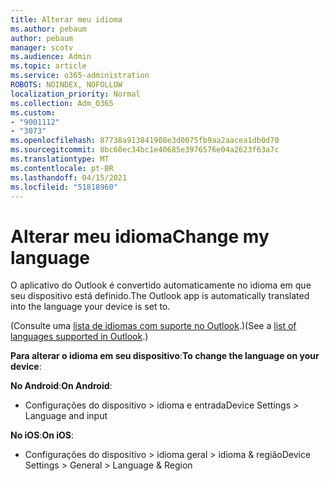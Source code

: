 ```yaml
---
title: Alterar meu idioma
ms.author: pebaum
author: pebaum
manager: scotv
ms.audience: Admin
ms.topic: article
ms.service: o365-administration
ROBOTS: NOINDEX, NOFOLLOW
localization_priority: Normal
ms.collection: Adm_O365
ms.custom:
- "9001112"
- "3073"
ms.openlocfilehash: 87738a913841908e3d0075fb9aa2aacea1db0d70
ms.sourcegitcommit: 8bc60ec34bc1e40685e3976576e04a2623f63a7c
ms.translationtype: MT
ms.contentlocale: pt-BR
ms.lasthandoff: 04/15/2021
ms.locfileid: "51818960"
---
```

# <a name="change-my-language"></a><span data-ttu-id="92ad9-102">Alterar meu idioma</span><span class="sxs-lookup"><span data-stu-id="92ad9-102">Change my language</span></span>

<span data-ttu-id="92ad9-103">O aplicativo do Outlook é convertido automaticamente no idioma em que seu dispositivo está definido.</span><span class="sxs-lookup"><span data-stu-id="92ad9-103">The Outlook app is automatically translated into the language your device is set to.</span></span> 

<span data-ttu-id="92ad9-104">(Consulte uma [lista de idiomas com suporte no Outlook](https://acompli.helpshift.com/a/outlook/?s=general-questions&f=in-which-languages-is-your-app-translated).)</span><span class="sxs-lookup"><span data-stu-id="92ad9-104">(See a [list of languages supported in Outlook](https://acompli.helpshift.com/a/outlook/?s=general-questions&f=in-which-languages-is-your-app-translated).)</span></span> 

<span data-ttu-id="92ad9-105">**Para alterar o idioma em seu dispositivo**:</span><span class="sxs-lookup"><span data-stu-id="92ad9-105">**To change the language on your device**:</span></span> 

<span data-ttu-id="92ad9-106">**No Android**:</span><span class="sxs-lookup"><span data-stu-id="92ad9-106">**On Android**:</span></span> 

- <span data-ttu-id="92ad9-107">Configurações do dispositivo > idioma e entrada</span><span class="sxs-lookup"><span data-stu-id="92ad9-107">Device Settings > Language and input</span></span> 

<span data-ttu-id="92ad9-108">**No iOS**:</span><span class="sxs-lookup"><span data-stu-id="92ad9-108">**On iOS**:</span></span> 

- <span data-ttu-id="92ad9-109">Configurações do dispositivo > idioma geral > idioma & região</span><span class="sxs-lookup"><span data-stu-id="92ad9-109">Device Settings > General > Language & Region</span></span> 
